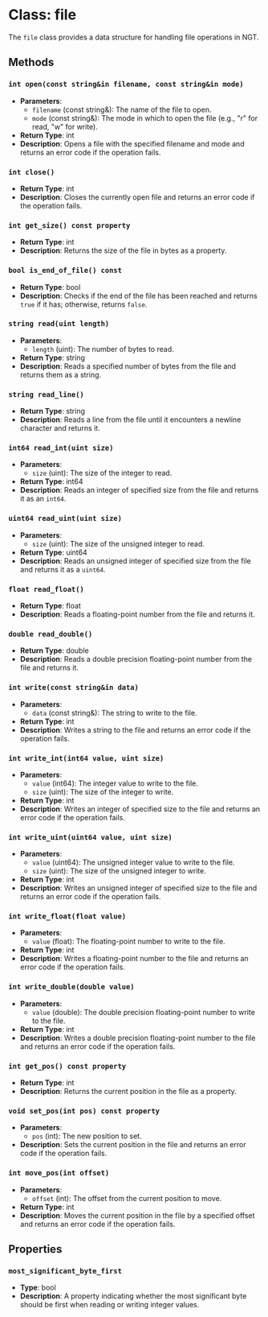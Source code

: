 # Class: file

The `file` class provides a data structure for handling file operations in NGT.

## Methods

### `int open(const string&in filename, const string&in mode)`
- **Parameters**:
  - `filename` (const string&): The name of the file to open.
  - `mode` (const string&): The mode in which to open the file (e.g., "r" for read, "w" for write).
- **Return Type**: int
- **Description**: Opens a file with the specified filename and mode and returns an error code if the operation fails.

### `int close()`
- **Return Type**: int
- **Description**: Closes the currently open file and returns an error code if the operation fails.

### `int get_size() const property`
- **Return Type**: int
- **Description**: Returns the size of the file in bytes as a property.

### `bool is_end_of_file() const`
- **Return Type**: bool
- **Description**: Checks if the end of the file has been reached and returns `true` if it has; otherwise, returns `false`.

### `string read(uint length)`
- **Parameters**:
  - `length` (uint): The number of bytes to read.
- **Return Type**: string
- **Description**: Reads a specified number of bytes from the file and returns them as a string.

### `string read_line()`
- **Return Type**: string
- **Description**: Reads a line from the file until it encounters a newline character and returns it.

### `int64 read_int(uint size)`
- **Parameters**:
  - `size` (uint): The size of the integer to read.
- **Return Type**: int64
- **Description**: Reads an integer of specified size from the file and returns it as an `int64`.

### `uint64 read_uint(uint size)`
- **Parameters**:
  - `size` (uint): The size of the unsigned integer to read.
- **Return Type**: uint64
- **Description**: Reads an unsigned integer of specified size from the file and returns it as a `uint64`.

### `float read_float()`
- **Return Type**: float
- **Description**: Reads a floating-point number from the file and returns it.

### `double read_double()`
- **Return Type**: double
- **Description**: Reads a double precision floating-point number from the file and returns it.

### `int write(const string&in data)`
- **Parameters**:
  - `data` (const string&): The string to write to the file.
- **Return Type**: int
- **Description**: Writes a string to the file and returns an error code if the operation fails.

### `int write_int(int64 value, uint size)`
- **Parameters**:
  - `value` (int64): The integer value to write to the file.
  - `size` (uint): The size of the integer to write.
- **Return Type**: int
- **Description**: Writes an integer of specified size to the file and returns an error code if the operation fails.

### `int write_uint(uint64 value, uint size)`
- **Parameters**:
  - `value` (uint64): The unsigned integer value to write to the file.
  - `size` (uint): The size of the unsigned integer to write.
- **Return Type**: int
- **Description**: Writes an unsigned integer of specified size to the file and returns an error code if the operation fails.

### `int write_float(float value)`
- **Parameters**:
  - `value` (float): The floating-point number to write to the file.
- **Return Type**: int
- **Description**: Writes a floating-point number to the file and returns an error code if the operation fails.

### `int write_double(double value)`
- **Parameters**:
  - `value` (double): The double precision floating-point number to write to the file.
- **Return Type**: int
- **Description**: Writes a double precision floating-point number to the file and returns an error code if the operation fails.

### `int get_pos() const property`
- **Return Type**: int
- **Description**: Returns the current position in the file as a property.

### `void set_pos(int pos) const property`
- **Parameters**:
  - `pos` (int): The new position to set.
- **Description**: Sets the current position in the file and returns an error code if the operation fails.

### `int move_pos(int offset)`
- **Parameters**:
  - `offset` (int): The offset from the current position to move.
- **Return Type**: int
- **Description**: Moves the current position in the file by a specified offset and returns an error code if the operation fails.

## Properties

### `most_significant_byte_first`
- **Type**: bool
- **Description**: A property indicating whether the most significant byte should be first when reading or writing integer values.
